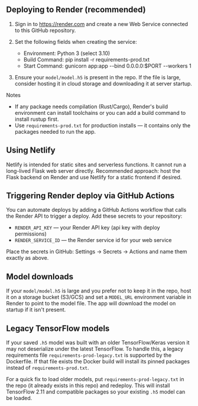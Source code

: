 Deploying to Render (recommended)
---------------------------------

1. Sign in to https://render.com and create a new Web Service connected to this GitHub repository.

2. Set the following fields when creating the service:
   - Environment: Python 3 (select 3.10)
   - Build Command: pip install -r requirements-prod.txt
   - Start Command: gunicorn app:app --bind 0.0.0.0:$PORT --workers 1

3. Ensure your `model/model.h5` is present in the repo. If the file is large, consider hosting it in cloud storage and downloading it at server startup.

Notes
- If any package needs compilation (Rust/Cargo), Render's build environment can install toolchains or you can add a build command to install rustup first.
- Use `requirements-prod.txt` for production installs — it contains only the packages needed to run the app.

Using Netlify
---------------
Netlify is intended for static sites and serverless functions. It cannot run a long-lived Flask web server directly. Recommended approach: host the Flask backend on Render and use Netlify for a static frontend if desired.

Triggering Render deploy via GitHub Actions
------------------------------------------

You can automate deploys by adding a GitHub Actions workflow that calls the Render API to trigger a deploy. Add these secrets to your repository:

- `RENDER_API_KEY` — your Render API key (api key with deploy permissions)
- `RENDER_SERVICE_ID` — the Render service id for your web service

Place the secrets in GitHub: Settings -> Secrets -> Actions and name them exactly as above.

Model downloads
---------------
If your `model/model.h5` is large and you prefer not to keep it in the repo, host it on a storage bucket (S3/GCS) and set a `MODEL_URL` environment variable in Render to point to the model file. The app will download the model on startup if it isn't present.

Legacy TensorFlow models
------------------------
If your saved `.h5` model was built with an older TensorFlow/Keras version it may not deserialize under the latest TensorFlow. To handle this, a legacy requirements file `requirements-prod-legacy.txt` is supported by the Dockerfile. If that file exists the Docker build will install its pinned packages instead of `requirements-prod.txt`.

For a quick fix to load older models, put `requirements-prod-legacy.txt` in the repo (it already exists in this repo) and redeploy. This will install TensorFlow 2.11 and compatible packages so your existing `.h5` model can be loaded.


